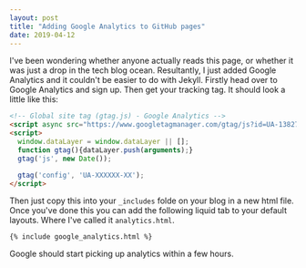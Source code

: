 ```yaml
---
layout: post
title: "Adding Google Analytics to GitHub pages"
date: 2019-04-12
---
```


I've been wondering whether anyone actually reads this page, or whether it was just a drop
in the tech blog ocean. Resultantly, I just added Google Analytics and it couldn't be easier 
to do with Jekyll. Firstly head over to Google Analytics and sign up. Then get your tracking
tag. It should look a little like this:

```html
<!-- Global site tag (gtag.js) - Google Analytics -->
<script async src="https://www.googletagmanager.com/gtag/js?id=UA-138272437-1"></script>
<script>
  window.dataLayer = window.dataLayer || [];
  function gtag(){dataLayer.push(arguments);}
  gtag('js', new Date());

  gtag('config', 'UA-XXXXXX-XX');
</script>
```

Then just copy this into your `_includes` folde on your blog in a new html file. Once
you've done this you can add the following liquid tab to your default layouts. Where I've
called it `analytics.html`.

```jekyll
{% include google_analytics.html %}
```

Google should start picking up analytics within a few hours.